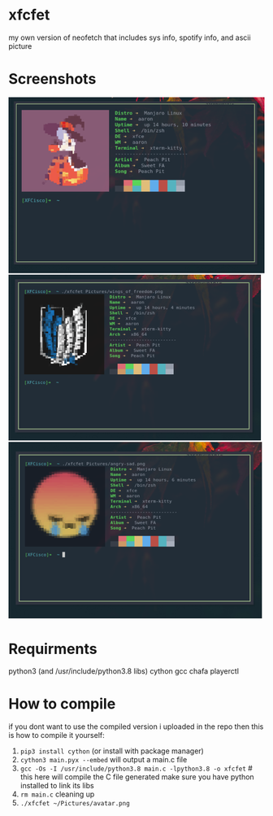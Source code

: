 # xfcfet
my own version of neofetch that includes sys info, spotify info, and ascii picture

# Screenshots
![alt text](https://github.com/x86Cisco/xfcfet/blob/main/prev1.png)
![alt text](https://github.com/x86Cisco/xfcfet/blob/main/prev2.png)
![alt text](https://github.com/x86Cisco/xfcfet/blob/main/prev3.png)

# Requirments
  python3 (and /usr/include/python3.8 libs)
  cython
  gcc
  chafa
  playerctl


# How to compile
if you dont want to use the compiled version i uploaded in the repo
then this is how to compile it yourself:
  1) ```pip3 install cython``` (or install with package manager)
  2) ```cython3 main.pyx --embed``` will output a main.c file
  3) ```gcc -Os -I /usr/include/python3.8 main.c -lpython3.8 -o xfcfet```  # this here will compile the C file generated make sure you have python installed to link its libs
  4) ```rm main.c``` cleaning up
  5) ```./xfcfet ~/Pictures/avatar.png```
